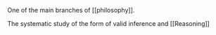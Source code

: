 One of the main branches of [[philosophy]].

The systematic study of the form of valid inference and [[Reasoning]]

